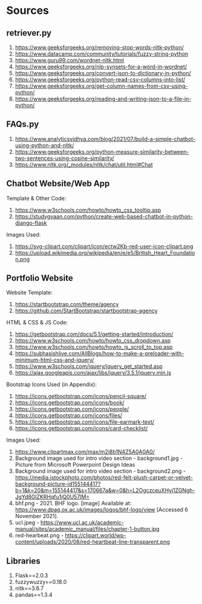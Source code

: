 # Sources

## retriever.py
1) https://www.geeksforgeeks.org/removing-stop-words-nltk-python/
2) https://www.datacamp.com/community/tutorials/fuzzy-string-python
3) https://www.guru99.com/wordnet-nltk.html
4) https://www.geeksforgeeks.org/nlp-synsets-for-a-word-in-wordnet/
5) https://www.geeksforgeeks.org/convert-json-to-dictionary-in-python/
6) https://www.geeksforgeeks.org/python-read-csv-columns-into-list/
7) https://www.geeksforgeeks.org/get-column-names-from-csv-using-python/
8) https://www.geeksforgeeks.org/reading-and-writing-json-to-a-file-in-python/

## FAQs.py
1) https://www.analyticsvidhya.com/blog/2021/07/build-a-simple-chatbot-using-python-and-nltk/
2) https://www.geeksforgeeks.org/python-measure-similarity-between-two-sentences-using-cosine-similarity/
3) https://www.nltk.org/_modules/nltk/chat/util.html#Chat

## Chatbot Website/Web App
Template & Other Code:
1) https://www.w3schools.com/howto/howto_css_tooltip.asp
2) https://studygyaan.com/python/create-web-based-chatbot-in-python-django-flask

Images Used:
1) https://svg-clipart.com/clipart/icon/ectw2Kb-red-user-icon-clipart.png
2) https://upload.wikimedia.org/wikipedia/en/e/e5/British_Heart_Foundation.png

## Portfolio Website
Website Template:
1) https://startbootstrap.com/theme/agency
2) https://github.com/StartBootstrap/startbootstrap-agency

HTML & CSS & JS Code:
1) https://getbootstrap.com/docs/5.1/getting-started/introduction/
2) https://www.w3schools.com/howto/howto_css_dropdown.asp
3) https://www.w3schools.com/howto/howto_js_scroll_to_top.asp
4) https://subhasishlive.com/AllBlogs/how-to-make-a-preloader-with-minimum-html-css-and-jquery/
5) https://www.w3schools.com/jquery/jquery_get_started.asp
6) https://ajax.googleapis.com/ajax/libs/jquery/3.5.1/jquery.min.js


Bootstrap Icons Used (in Appendix):
1) https://icons.getbootstrap.com/icons/pencil-square/
2) https://icons.getbootstrap.com/icons/book/
3) https://icons.getbootstrap.com/icons/people/
4) https://icons.getbootstrap.com/icons/files/
5) https://icons.getbootstrap.com/icons/file-earmark-text/
6) https://icons.getbootstrap.com/icons/card-checklist/

Images Used:
1) https://www.clipartmax.com/max/m2i8b1N4Z5A0A0A0/
2) Background image used for intro video section - background1.jpg - Picture from Microsoft Powerpoint Design Ideas
3) Background image used for intro video section - background2.png - https://media.istockphoto.com/photos/red-felt-plush-carpet-or-velvet-background-picture-id155144417?b=1&k=20&m=155144417&s=170667a&w=0&h=L2OgczceuXHyi1ZGNgh-JgYd8GlZKRHqfu1jQ0U57lM=
4) bhf.png - 2021. BHF logo. [image] Available at: <https://www.dpag.ox.ac.uk/images/logos/bhf-logo/view> [Accessed 6 November 2021].
5) ucl.jpeg - https://www.ucl.ac.uk/academic-manual/sites/academic_manual/files/chapter-1-button.jpg
6) red-hearbeat.png - https://clipart.world/wp-content/uploads/2020/08/red-heartbeat-line-transparent.png

## Libraries
1) Flask==2.0.3
2) fuzzywuzzy==0.18.0
3) nltk==3.6.7
4) pandas==1.3.4
